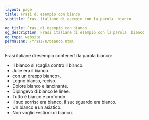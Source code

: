 ```yaml
---
layout: page
title: Frasi di esempio con bianco 
subtitle: Frasi italiane di esempio con la parola  bianco

og_title: Frasi di esempio con bianco 
og_description: Frasi italiane di esempio con la parola  bianco
og_type: website
permalink: /frasi/b/bianco.html
---
```


Frasi italiane di esempio contenenti la parola bianco:


- Il bianco si scaglia contro il bianco.
- Julie era il bianco.
- con un drappo bianco».
- Legno bianco, reciso.
- Dolore bianco e lancinante.
- Dipingevo di bianco le linee.
- Tutto è bianco e profondo.
- Il suo sorriso era bianco, il suo sguardo era bianco.
- Un bianco e un asiatico.
- Non voglio vestirmi di bianco.
